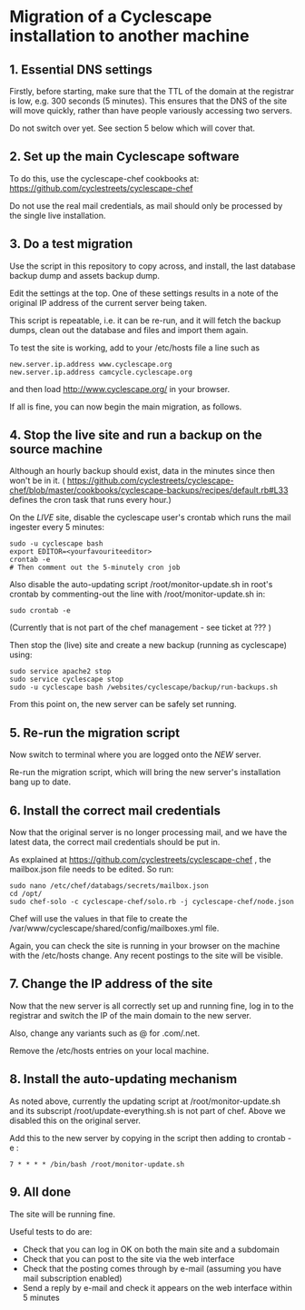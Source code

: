 # Migration of a Cyclescape installation to another machine

## 1. Essential DNS settings

Firstly, before starting, make sure that the TTL of the domain at the registrar is low, e.g. 300 seconds (5 minutes). This ensures that the DNS of the site will move quickly, rather than have people variously accessing two servers.

Do not switch over yet. See section 5 below which will cover that.

## 2. Set up the main Cyclescape software

To do this, use the cyclescape-chef cookbooks at:
https://github.com/cyclestreets/cyclescape-chef

Do not use the real mail credentials, as mail should only be processed by the single live installation.

## 3. Do a test migration

Use the script in this repository to copy across, and install, the last database backup dump and assets backup dump.

Edit the settings at the top. One of these settings results in a note of the original IP address of the current server being taken.

This script is repeatable, i.e. it can be re-run, and it will fetch the backup dumps, clean out the database and files and import them again.

To test the site is working, add to your /etc/hosts file a line such as

    new.server.ip.address www.cyclescape.org
    new.server.ip.address camcycle.cyclescape.org

and then load http://www.cyclescape.org/ in your browser.

If all is fine, you can now begin the main migration, as follows.

## 4. Stop the live site and run a backup on the source machine

Although an hourly backup should exist, data in the minutes since then won't be in it. ( https://github.com/cyclestreets/cyclescape-chef/blob/master/cookbooks/cyclescape-backups/recipes/default.rb#L33 defines the cron task that runs every hour.)

On the *LIVE* site, disable the cyclescape user's crontab which runs the mail ingester every 5 minutes:

    sudo -u cyclescape bash
    export EDITOR=<yourfavouriteeditor>
    crontab -e
    # Then comment out the 5-minutely cron job

Also disable the auto-updating script /root/monitor-update.sh in root's crontab by commenting-out the line with /root/monitor-update.sh in:

    sudo crontab -e

(Currently that is not part of the chef management - see ticket at ??? )

Then stop the (live) site and create a new backup (running as cyclescape) using:

    sudo service apache2 stop
    sudo service cyclescape stop
    sudo -u cyclescape bash /websites/cyclescape/backup/run-backups.sh

From this point on, the new server can be safely set running.

## 5. Re-run the migration script

Now switch to terminal where you are logged onto the *NEW* server.

Re-run the migration script, which will bring the new server's installation bang up to date.

## 6. Install the correct mail credentials

Now that the original server is no longer processing mail, and we have the latest data, the correct mail credentials should be put in.

As explained at https://github.com/cyclestreets/cyclescape-chef , the mailbox.json file needs to be edited. So run:

    sudo nano /etc/chef/databags/secrets/mailbox.json
    cd /opt/
    sudo chef-solo -c cyclescape-chef/solo.rb -j cyclescape-chef/node.json

Chef will use the values in that file to create the /var/www/cyclescape/shared/config/mailboxes.yml file.

Again, you can check the site is running in your browser on the machine with the /etc/hosts change. Any recent postings to the site will be visible.

## 7. Change the IP address of the site

Now that the new server is all correctly set up and running fine, log in to the registrar and switch the IP of the main domain to the new server.

Also, change any variants such as @ for .com/.net.

Remove the /etc/hosts entries on your local machine.

## 8. Install the auto-updating mechanism

As noted above, currently the updating script at /root/monitor-update.sh and its subscript /root/update-everything.sh is not part of chef. Above we disabled this on the original server.

Add this to the new server by copying in the script then adding to crontab -e :

    7 * * * * /bin/bash /root/monitor-update.sh

## 9. All done

The site will be running fine.

Useful tests to do are:

* Check that you can log in OK on both the main site and a subdomain
* Check that you can post to the site via the web interface
* Check that the posting comes through by e-mail (assuming you have mail subscription enabled)
* Send a reply by e-mail and check it appears on the web interface within 5 minutes



